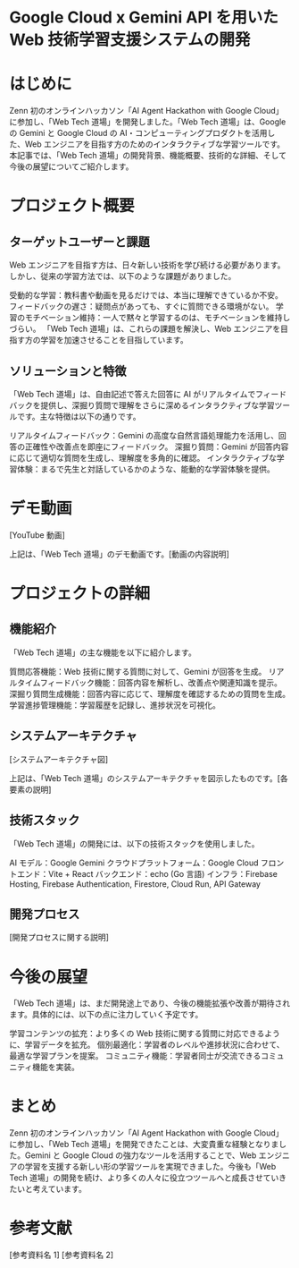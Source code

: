 # Google Cloud x Gemini API を用いた Web 技術学習支援システムの開発

# はじめに

Zenn 初のオンラインハッカソン「AI Agent Hackathon with Google Cloud」に参加し、「Web Tech 道場」を開発しました。「Web Tech 道場」は、Google の Gemini と Google Cloud の AI・コンピューティングプロダクトを活用した、Web エンジニアを目指す方のためのインタラクティブな学習ツールです。本記事では、「Web Tech 道場」の開発背景、機能概要、技術的な詳細、そして今後の展望についてご紹介します。

# プロジェクト概要

## ターゲットユーザーと課題

Web エンジニアを目指す方は、日々新しい技術を学び続ける必要があります。しかし、従来の学習方法では、以下のような課題がありました。

受動的な学習：教科書や動画を見るだけでは、本当に理解できているか不安。
フィードバックの遅さ：疑問点があっても、すぐに質問できる環境がない。
学習のモチベーション維持：一人で黙々と学習するのは、モチベーションを維持しづらい。
「Web Tech 道場」は、これらの課題を解決し、Web エンジニアを目指す方の学習を加速させることを目指しています。

## ソリューションと特徴

「Web Tech 道場」は、自由記述で答えた回答に AI がリアルタイムでフィードバックを提供し、深掘り質問で理解をさらに深めるインタラクティブな学習ツールです。主な特徴は以下の通りです。

リアルタイムフィードバック：Gemini の高度な自然言語処理能力を活用し、回答の正確性や改善点を即座にフィードバック。
深掘り質問：Gemini が回答内容に応じて適切な質問を生成し、理解度を多角的に確認。
インタラクティブな学習体験：まるで先生と対話しているかのような、能動的な学習体験を提供。

# デモ動画

[YouTube 動画]

上記は、「Web Tech 道場」のデモ動画です。[動画の内容説明]

# プロジェクトの詳細

## 機能紹介

「Web Tech 道場」の主な機能を以下に紹介します。

質問応答機能：Web 技術に関する質問に対して、Gemini が回答を生成。
リアルタイムフィードバック機能：回答内容を解析し、改善点や関連知識を提示。
深掘り質問生成機能：回答内容に応じて、理解度を確認するための質問を生成。
学習進捗管理機能：学習履歴を記録し、進捗状況を可視化。

## システムアーキテクチャ

[システムアーキテクチャ図]

上記は、「Web Tech 道場」のシステムアーキテクチャを図示したものです。[各要素の説明]

## 技術スタック

「Web Tech 道場」の開発には、以下の技術スタックを使用しました。

AI モデル：Google Gemini
クラウドプラットフォーム：Google Cloud
フロントエンド：Vite + React
バックエンド：echo (Go 言語)
インフラ：Firebase Hosting, Firebase Authentication, Firestore, Cloud Run, API Gateway

## 開発プロセス

[開発プロセスに関する説明]

# 今後の展望

「Web Tech 道場」は、まだ開発途上であり、今後の機能拡張や改善が期待されます。具体的には、以下の点に注力していく予定です。

学習コンテンツの拡充：より多くの Web 技術に関する質問に対応できるように、学習データを拡充。
個別最適化：学習者のレベルや進捗状況に合わせて、最適な学習プランを提案。
コミュニティ機能：学習者同士が交流できるコミュニティ機能を実装。

# まとめ

Zenn 初のオンラインハッカソン「AI Agent Hackathon with Google Cloud」に参加し、「Web Tech 道場」を開発できたことは、大変貴重な経験となりました。Gemini と Google Cloud の強力なツールを活用することで、Web エンジニアの学習を支援する新しい形の学習ツールを実現できました。今後も「Web Tech 道場」の開発を続け、より多くの人々に役立つツールへと成長させていきたいと考えています。

# 参考文献

[参考資料名 1]
[参考資料名 2]
